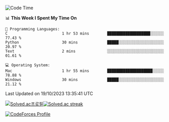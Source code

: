 
<!--START_SECTION:waka-->
![Code Time](http://img.shields.io/badge/Code%20Time-3%2C033%20hrs%2040%20mins-blue)

📊 **This Week I Spent My Time On** 

```text
💬 Programming Languages: 
C                        1 hr 53 mins        ███████████████████░░░░░░   77.43 % 
Python                   30 mins             █████░░░░░░░░░░░░░░░░░░░░   20.97 % 
Text                     2 mins              ░░░░░░░░░░░░░░░░░░░░░░░░░   01.61 % 

💻 Operating System: 
Mac                      1 hr 55 mins        ████████████████████░░░░░   78.88 % 
Windows                  30 mins             █████░░░░░░░░░░░░░░░░░░░░   21.12 % 
```


 Last Updated on 19/10/2023 13:35:41 UTC
<!--END_SECTION:waka-->


[![Solved.ac프로필](http://mazassumnida.wtf/api/generate_badge?boj=hckim96)](https://solved.ac/hckim96)[![Solved.ac streak](http://mazandi.herokuapp.com/api?handle=hckim96&theme=dark)](https://solved.ac/hckim96)


[![CodeForces Profile](https://cf.leed.at?id=hckim96)](https://codeforces.com/profile/hckim96)


